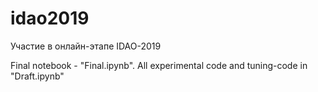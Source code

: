 # idao2019
Участие в онлайн-этапе IDAO-2019

Final notebook - "Final.ipynb".
All experimental code and tuning-code in "Draft.ipynb"
